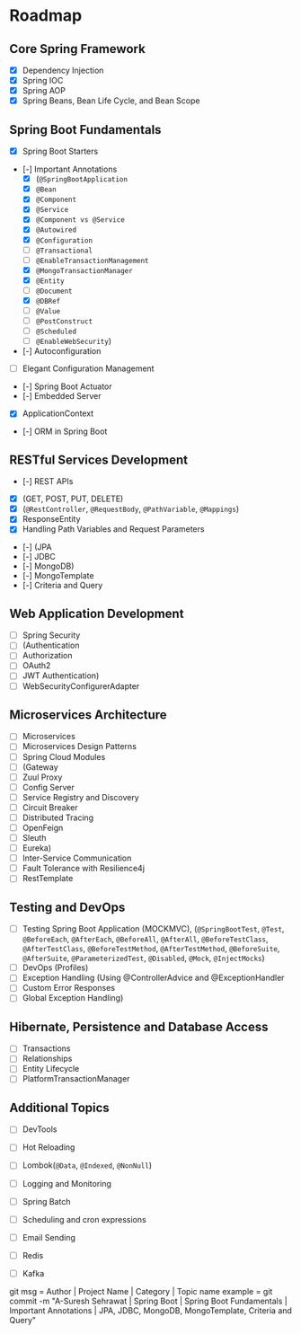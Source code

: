 # Roadmap

## Core Spring Framework

- [x] Dependency Injection
- [x] Spring IOC
- [x] Spring AOP
- [x] Spring Beans, Bean Life Cycle, and Bean Scope

## Spring Boot Fundamentals

- [x] Spring Boot Starters
- [-] Important Annotations
  - [x] (`@SpringBootApplication`
  - [x] `@Bean`
  - [x] `@Component`
  - [x] `@Service`
  - [x] `@Component vs @Service`
  - [x] `@Autowired`
  - [x] `@Configuration`
  - [ ] `@Transactional`
  - [ ] `@EnableTransactionManagement`
  - [x] `@MongoTransactionManager`
  - [x] `@Entity`
  - [ ] `@Document`
  - [x] `@DBRef`
  - [ ] `@Value`
  - [ ] `@PostConstruct`
  - [ ] `@Scheduled`
  - [ ] `@EnableWebSecurity`)
- [-] Autoconfiguration
- [ ] Elegant Configuration Management
- [-] Spring Boot Actuator
- [-] Embedded Server
- [x] ApplicationContext
- [-] ORM in Spring Boot

## RESTful Services Development

- [-] REST APIs
- [x] (GET, POST, PUT, DELETE)
- [x] (`@RestController`, `@RequestBody`, `@PathVariable`, `@Mappings`)
- [x] ResponseEntity
- [x] Handling Path Variables and Request Parameters
- [-] (JPA
- [-] JDBC
- [-] MongoDB)
- [-] MongoTemplate
- [-] Criteria and Query

## Web Application Development

- [ ] Spring Security
- [ ] (Authentication
- [ ] Authorization
- [ ] OAuth2
- [ ] JWT Authentication)
- [ ] WebSecurityConfigurerAdapter

## Microservices Architecture

- [ ] Microservices
- [ ] Microservices Design Patterns
- [ ] Spring Cloud Modules
- [ ] (Gateway
- [ ] Zuul Proxy
- [ ] Config Server
- [ ] Service Registry and Discovery
- [ ] Circuit Breaker
- [ ] Distributed Tracing
- [ ] OpenFeign
- [ ] Sleuth
- [ ] Eureka)
- [ ] Inter-Service Communication
- [ ] Fault Tolerance with Resilience4j
- [ ] RestTemplate

## Testing and DevOps

- [ ] Testing Spring Boot Application (MOCKMVC), (`@SpringBootTest`, `@Test`, `@BeforeEach`, `@AfterEach`, `@BeforeAll`, `@AfterAll`, `@BeforeTestClass`, `@AfterTestClass`, `@BeforeTestMethod`, `@AfterTestMethod`, `@BeforeSuite`, `@AfterSuite`, `@ParameterizedTest`, `@Disabled`, `@Mock`, `@InjectMocks`)
- [ ] DevOps (Profiles)
- [ ] Exception Handling (Using @ControllerAdvice and @ExceptionHandler
- [ ] Custom Error Responses
- [ ] Global Exception Handling)

## Hibernate, Persistence and Database Access

- [ ] Transactions
- [ ] Relationships
- [ ] Entity Lifecycle
- [ ] PlatformTransactionManager

## Additional Topics

- [ ] DevTools
- [ ] Hot Reloading
- [ ] Lombok(`@Data`, `@Indexed`, `@NonNull`)
- [ ] Logging and Monitoring
- [ ] Spring Batch
- [ ] Scheduling and cron expressions
- [ ] Email Sending
- [ ] Redis
- [ ] Kafka


git msg = Author | Project Name | Category | Topic name
example = git commit -m "A-Suresh Sehrawat | Spring Boot | Spring Boot Fundamentals | Important Annotations | JPA, JDBC, MongoDB, MongoTemplate, Criteria and Query"